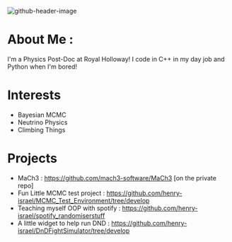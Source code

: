 
![github-header-image](https://github.com/henry-israel/henry-israel/assets/67589487/c68ab44d-4c1b-4d89-8445-c9060fd7e2b9)

# About Me :
I'm a Physics Post-Doc at Royal Holloway! I code in C++ in my day job and Python when I'm bored!

# Interests
- Bayesian MCMC
- Neutrino Physics
- Climbing Things

# Projects
- MaCh3 : https://github.com/mach3-software/MaCh3 [on the private repo]
- Fun Little MCMC test project : https://github.com/henry-israel/MCMC_Test_Environment/tree/develop
- Teaching myself OOP with spotify : https://github.com/henry-israel/spotify_randomiserstuff
- A little widget to help run DND : https://github.com/henry-israel/DnDFightSimulator/tree/develop
  
